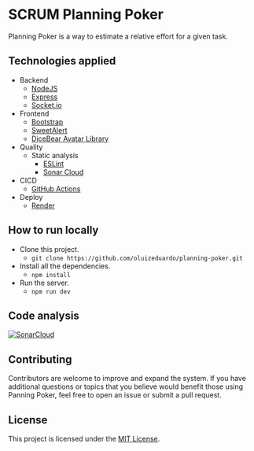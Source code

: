 # SCRUM Planning Poker
Planning Poker is a way to estimate a relative effort for a given task.

## Technologies applied
- Backend
    - [NodeJS](https://nodejs.org/en)
    - [Express](https://expressjs.com/)
    - [Socket.io](https://socket.io/)
- Frontend
    - [Bootstrap](https://getbootstrap.com/)
    - [SweetAlert](https://sweetalert.js.org/)
    - [DiceBear Avatar Library](https://www.dicebear.com/)
- Quality
    - Static analysis
        - [ESLint](https://eslint.org/)
        - [Sonar Cloud](https://sonarcloud.io/summary/new_code?id=oluizeduardo_planning-poker)
- CICD
    - [GitHub Actions](https://docs.github.com/en/actions)
- Deploy
    - [Render](https://render.com/)  

## How to run locally
- Clone this project.
    - `git clone https://github.com/oluizeduardo/planning-poker.git`
- Install all the dependencies.
    - `npm install`
- Run the server.
    - `npm run dev`

## Code analysis
[![SonarCloud](https://sonarcloud.io/images/project_badges/sonarcloud-black.svg)](https://sonarcloud.io/summary/new_code?id=oluizeduardo_planning-poker)

## Contributing
Contributors are welcome to improve and expand the system.
If you have additional questions or topics that you believe would benefit those using Panning Poker, feel free to open an issue or submit a pull request.

## License
This project is licensed under the [MIT License](https://github.com/oluizeduardo/planning-poker/blob/master/LICENSE).

